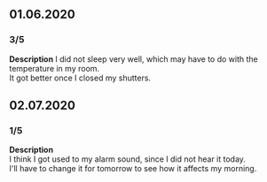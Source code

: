 ## 01.06.2020  
### 3/5  
**Description**
I did not sleep very well, which may have to do with the temperature in my room.  
It got better once I closed my shutters.  
  
## 02.07.2020  
### 1/5  
**Description**  
I think I got used to my alarm sound, since I did not hear it today.  
I'll have to change it for tomorrow to see how it affects my morning.